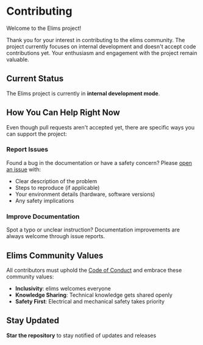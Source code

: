 # Contributing

Welcome to the Elims project!

Thank you for your interest in contributing to the elims community. The project currently focuses on internal development and doesn't accept code contributions yet. Your enthusiasm and engagement with the project remain valuable.

## Current Status

The Elims project is currently in **internal development mode**.

## How You Can Help Right Now

Even though pull requests aren't accepted yet, there are specific ways you can support the project:

### Report Issues

Found a bug in the documentation or have a safety concern? Please [open an issue](https://github.com/FabienMeyer/elims/issues) with:

- Clear description of the problem
- Steps to reproduce (if applicable)
- Your environment details (hardware, software versions)
- Any safety implications

### Improve Documentation

Spot a typo or unclear instruction? Documentation improvements are always welcome through issue reports.

## Elims Community Values

All contributors must uphold the [Code of Conduct](https://fabienmeyer.github.io/elims/code_of_conduct.html) and embrace these community values:

- **Inclusivity**: elims welcomes everyone
- **Knowledge Sharing**: Technical knowledge gets shared openly
- **Safety First**: Electrical and mechanical safety takes priority

## Stay Updated

**Star the repository** to stay notified of updates and releases
